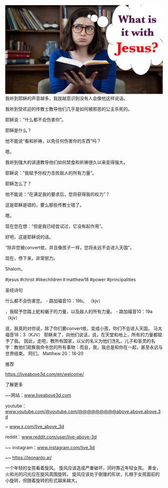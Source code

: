![Video cover image](../cover.jpeg)
我听到耶稣的声音越多，我就越意识到没有人会像他这样说话。

我听到受欢迎的传教士教导他们几乎是如何被邪恶的公主杀死的。

耶稣说：“什么都不会伤害你”。

耶稣是什么？

他不能说“看和祈祷，以免任何伤害你的东西”吗？

嗯。

我听到强大的讲道教导他们如何禁食和祈祷很久以来变得强大。

耶稣说：“我赋予你权力击败敌人的所有力量”。

耶稣怎么了？

他不能说：“在满足我的要求后，您将获得我的权力”？

这是耶稣是错的，要么那些传教士错了。

嗯。

现在您在想：“但是我已经尝试过，它没有起作用”。

好吧，这是耶稣说的话。

“除非您被convert依，并且像孩子一样，您将永远不会进入天国”。

现在，停下来，非常努力。

Shalom。


#jesus #christ #likechildren＃matthew18 #power #principalities


圣经诗句

什么都不会伤害您。 - 路加福音10：19b。 （kjv）

，我赋予您踏上蛇和蝎子的力量，以及敌人的所有力量。 - 路加福音10：19a（kjv）

说，我真的对你说，除了你们要convert依，变成小孩，你们不会进入天国。 马太福音18：3（KJV）
耶稣来了，向他们说话，说，在天堂和地上，所有的力量都赋予了我。 因此，走吧，教所有国家，以父的名义为他们洗礼，儿子和圣灵的名字：教他们观察我命令您的所有事物：而且，我，我总是和你在一起，甚至永远与世界结束。 阿们。 Matthew 20：18-20


推荐

https://liveabove3d.com/en/welcome/


了解更多

~~网站：www.liveabove3d.com

youtube：www.youtube.com/@youtube.com/@@@@@@@@@above.above.above.3d

~ www.x.com/live_above_3d

reddit：www.reddit.com/user/live-above-3d

~~ instagram：www.instagram.com/live.3d

~~ https://leonardo.ai/

一个年轻的女孩看着旋风。 旋风应该造成严重破坏，同时靠近年轻女孩。 黄金，火和光的闪光应在旋风周围旋转。 旋风应该处于倒锥的形状，扎根于女孩面前的小旋转，但随着旋转的形式越来越大。


